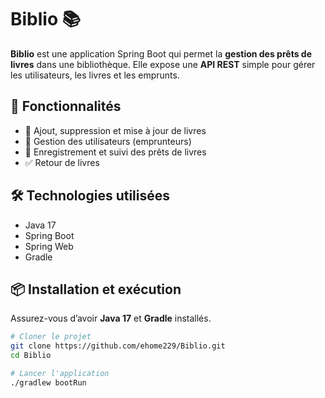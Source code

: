 # Biblio 📚

**Biblio** est une application Spring Boot qui permet la **gestion des prêts de livres** dans une bibliothèque. Elle expose une **API REST** simple pour gérer les utilisateurs, les livres et les emprunts.

## 🚀 Fonctionnalités

- 📖 Ajout, suppression et mise à jour de livres
- 👤 Gestion des utilisateurs (emprunteurs)
- 🔄 Enregistrement et suivi des prêts de livres
- ✅ Retour de livres

## 🛠️ Technologies utilisées

- Java 17
- Spring Boot
- Spring Web
- Gradle

## 📦 Installation et exécution

Assurez-vous d’avoir **Java 17** et **Gradle** installés.

```bash
# Cloner le projet
git clone https://github.com/ehome229/Biblio.git
cd Biblio

# Lancer l'application
./gradlew bootRun
